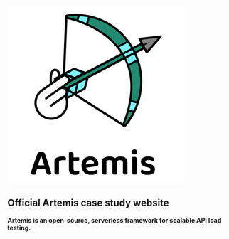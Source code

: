 ![Artemis logo](https://github.com/artemis-load-testing/artemis/blob/HEAD/assets/images/Artemis_logo_color.png)

## Official Artemis case study website

**Artemis is an open-source, serverless framework for scalable API load testing.**
